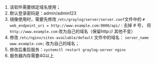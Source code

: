 1. 该软件需要绑定域名使用；
2. 默认登录密码是：admin/admin123
3. 镜像使用时，需要先修改 ```/etc/graylog/server/server.conf```文件中的 ```# web_endpoint_uri = http://www.example.com:9000/api/``` : 去掉 # 号，
   将 ```http://www.example.com``` 改为自己的域名（保留http://  其他不变）
4. 修改 ```/etc/nginx/sites-available/default``` 文件中的域名： ```server_name www.example.com;``` 改为自己的域名；
5. 修改后重启服务：```systemctl restart graylog-server nginx```
6. 服务器内存需要4G以上